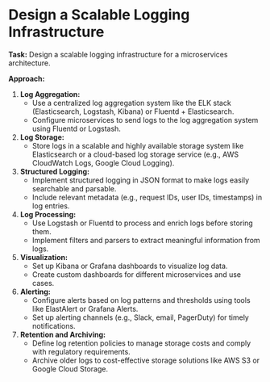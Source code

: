 # Design a Scalable Logging Infrastructure

**Task:** Design a scalable logging infrastructure for a microservices architecture.

**Approach:**

1. **Log Aggregation:**
    - Use a centralized log aggregation system like the ELK stack (Elasticsearch, Logstash, Kibana) or Fluentd + Elasticsearch.
    - Configure microservices to send logs to the log aggregation system using Fluentd or Logstash.
2. **Log Storage:**
    - Store logs in a scalable and highly available storage system like Elasticsearch or a cloud-based log storage service (e.g., AWS CloudWatch Logs, Google Cloud Logging).
3. **Structured Logging:**
    - Implement structured logging in JSON format to make logs easily searchable and parsable.
    - Include relevant metadata (e.g., request IDs, user IDs, timestamps) in log entries.
4. **Log Processing:**
    - Use Logstash or Fluentd to process and enrich logs before storing them.
    - Implement filters and parsers to extract meaningful information from logs.
5. **Visualization:**
    - Set up Kibana or Grafana dashboards to visualize log data.
    - Create custom dashboards for different microservices and use cases.
6. **Alerting:**
    - Configure alerts based on log patterns and thresholds using tools like ElastAlert or Grafana Alerts.
    - Set up alerting channels (e.g., Slack, email, PagerDuty) for timely notifications.
7. **Retention and Archiving:**
    - Define log retention policies to manage storage costs and comply with regulatory requirements.
    - Archive older logs to cost-effective storage solutions like AWS S3 or Google Cloud Storage.